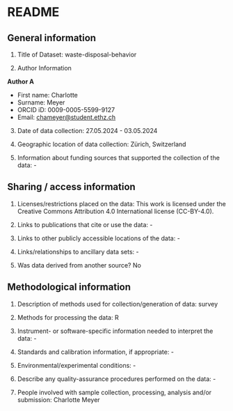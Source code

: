 # README

## General information

1.  Title of Dataset:  waste-disposal-behavior

2.  Author Information

**Author A**

- First name: Charlotte
- Surname: Meyer
- ORCID iD: 0009-0005-5599-9127
- Email: chameyer@student.ethz.ch


3.  Date of data collection: 27.05.2024 - 03.05.2024

4.  Geographic location of data collection: Zürich, Switzerland

5.  Information about funding sources that supported the collection of
    the data: -

## Sharing / access information

1.  Licenses/restrictions placed on the data: This work is licensed under the Creative Commons Attribution 4.0 International license (CC-BY-4.0).

2.  Links to publications that cite or use the data: -

3.  Links to other publicly accessible locations of the data: -

4.  Links/relationships to ancillary data sets: -

5.  Was data derived from another source? No

## Methodological information

1.  Description of methods used for collection/generation of data: survey

2.  Methods for processing the data: R

3.  Instrument- or software-specific information needed to interpret the
    data: -

4.  Standards and calibration information, if appropriate: -

5.  Environmental/experimental conditions: -

6.  Describe any quality-assurance procedures performed on the data: -

7.  People involved with sample collection, processing, analysis and/or
    submission: Charlotte Meyer

